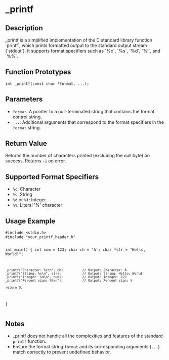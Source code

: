   <h1>_printf</h1>

  <div class="section">
    <h2>Description</h2>
    <p>_printf is a simplified implementation of the C standard library function `printf`, which prints formatted output to the standard output stream (`stdout`). It supports format specifiers such as `%c`, `%s`, `%d`, `%i`, and `%%`.</p>
  </div>

  <div class="section">
    <h2>Function Prototypes</h2>
    <pre><code>int _printf(const char *format, ...);</code></pre>
  </div>

  <div class="section">
    <h2>Parameters</h2>
    <ul>
      <li><code>format</code>: A pointer to a null-terminated string that contains the format control string.</li>
      <li><code>...</code>: Additional arguments that correspond to the format specifiers in the <code>format</code> string.</li>
    </ul>
  </div>

  <div class="section">
    <h2>Return Value</h2>
    <p>Returns the number of characters printed (excluding the null byte) on success. Returns <code>-1</code> on error.</p>
  </div>

  <div class="section">
    <h2>Supported Format Specifiers</h2>
    <ul>
      <li><code>%c</code>: Character</li>
      <li><code>%s</code>: String</li>
      <li><code>%d</code> or <code>%i</code>: Integer</li>
      <li><code>%%</code>: Literal '%' character</li>
    </ul>
  </div>

  <div class="section">
    <h2>Usage Example</h2>
    <pre><code>#include &lt;stdio.h&gt;
#include "your_printf_header.h"

int main() {
    int num = 123;
    char ch = 'A';
    char *str = "Hello, World!";

    _printf("Character: %c\n", ch);         // Output: Character: A
    _printf("String: %s\n", str);           // Output: String: Hello, World!
    _printf("Integer: %d\n", num);          // Output: Integer: 123
    _printf("Percent sign: %%\n");          // Output: Percent sign: %

    return 0;
}
</code></pre>
  </div>

  <div class="section">
    <h2>Notes</h2>
    <ul>
      <li>_printf does not handle all the complexities and features of the standard <code>printf</code> function.</li>
      <li>Ensure the format string <code>format</code> and its corresponding arguments (<code>...</code>) match correctly to prevent undefined behavior.</li>
    </ul>
  </div>

</body>
</html>

